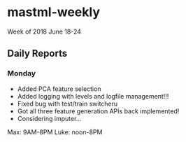 # mastml-weekly

Week of 2018 June 18-24

## Daily Reports

### Monday

+ Added PCA feature selection
+ Added logging with levels and logfile management!!!
+ Fixed bug with test/train switcheru
+ Got all three feature generation APIs back implemented!
+ Considering imputer...

Max: 9AM-8PM
Luke: noon-8PM
